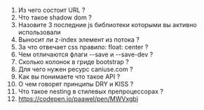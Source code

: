 1. Из чего состоит URL ?
2. Что такое shadow dom ? 
3. Назовите 3 последние js библиотеки которыми вы активно использовали
4. Выносит ли z-index элемент из потока ?
5. За что отвечает css правило: float: center ?
6. Чем отличаются флаги --save и --save-dev ?
7. Сколько колонок в гриде bootstrap ?
8. Для чего нужен ресурс caniuse.com ?
9. Как вы понимаете что такое API ?
10. О чем говорят принципы DRY и KISS ?
11. Что такое nesting в стилевых препроцессорах ?
12. https://codepen.io/paawel/pen/MWVxgbj
